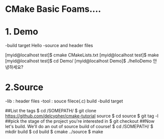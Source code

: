 # CMake Basic Foams....


# 1. Demo
   -build target
   Hello
   -source and header files

[myid@localhost test]$ cmake CMakeLists.txt
[myid@localhost test]$ make
[myid@localhost test]$ cd Demo/
[myid@localhost Demo]$ ./helloDemo
안녕하세요?

# 2.Source
   -lib : header files
   -tool : souce filece(.c)
  build
   -build target

##List the tags
$ cd /SOMEPATH/
$ git clone https://github.com/delcypher/cmake-tutorial source
$ cd source
$ git tag -l
##pick the stage of the project you're interested in
$ git checkout <tagname>
##Now let's build. We'll do an out of source build of course!
$ cd /SOMEPATH/
$ mkdir build
$ cd build
$ cmake ../source
$ make

